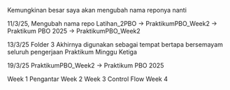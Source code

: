 Kemungkinan besar saya akan mengubah nama reponya nanti

11/3/25, Mengubah nama repo Latihan_2PBO -> PraktikumPBO_Week2 -> Praktikum PBO 2025 -> PraktikumPBO_Week2

13/3/25 Folder 3 Akhirnya digunakan sebagai tempat bertapa bersemayam seluruh pengerjaan Praktikum Minggu Ketiga

19/3/25 PraktikumPBO_Week2 -> Praktikum PBO 2025

Week 1 Pengantar
Week 2
Week 3 Control Flow
Week 4
